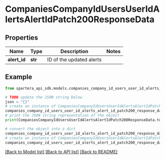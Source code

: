 # CompaniesCompanyIdUsersUserIdAlertsAlertIdPatch200ResponseData


## Properties

Name | Type | Description | Notes
------------ | ------------- | ------------- | -------------
**alert_id** | **str** | ID of the updated alerts | 

## Example

```python
from spartera_api_sdk.models.companies_company_id_users_user_id_alerts_alert_id_patch200_response_data import CompaniesCompanyIdUsersUserIdAlertsAlertIdPatch200ResponseData

# TODO update the JSON string below
json = "{}"
# create an instance of CompaniesCompanyIdUsersUserIdAlertsAlertIdPatch200ResponseData from a JSON string
companies_company_id_users_user_id_alerts_alert_id_patch200_response_data_instance = CompaniesCompanyIdUsersUserIdAlertsAlertIdPatch200ResponseData.from_json(json)
# print the JSON string representation of the object
print(CompaniesCompanyIdUsersUserIdAlertsAlertIdPatch200ResponseData.to_json())

# convert the object into a dict
companies_company_id_users_user_id_alerts_alert_id_patch200_response_data_dict = companies_company_id_users_user_id_alerts_alert_id_patch200_response_data_instance.to_dict()
# create an instance of CompaniesCompanyIdUsersUserIdAlertsAlertIdPatch200ResponseData from a dict
companies_company_id_users_user_id_alerts_alert_id_patch200_response_data_from_dict = CompaniesCompanyIdUsersUserIdAlertsAlertIdPatch200ResponseData.from_dict(companies_company_id_users_user_id_alerts_alert_id_patch200_response_data_dict)
```
[[Back to Model list]](../README.md#documentation-for-models) [[Back to API list]](../README.md#documentation-for-api-endpoints) [[Back to README]](../README.md)



